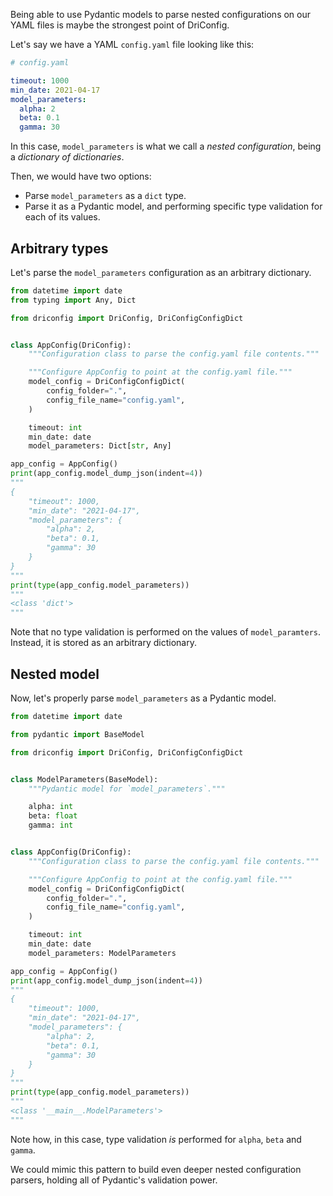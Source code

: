 Being able to use Pydantic models to parse nested configurations on our YAML files is maybe the
strongest point of DriConfig.

Let's say we have a YAML `config.yaml` file looking like this:

```yaml
# config.yaml

timeout: 1000
min_date: 2021-04-17
model_parameters:
  alpha: 2
  beta: 0.1
  gamma: 30
```

In this case, `model_parameters` is what we call a *nested configuration*, being a *dictionary of dictionaries*.

Then, we would have two options:

* Parse `model_parameters` as a `dict` type.
* Parse it as a Pydantic model, and performing specific type validation for each of its values.

## Arbitrary types
Let's parse the `model_parameters` configuration as an arbitrary dictionary.
```python
from datetime import date
from typing import Any, Dict

from driconfig import DriConfig, DriConfigConfigDict


class AppConfig(DriConfig):
    """Configuration class to parse the config.yaml file contents."""

    """Configure AppConfig to point at the config.yaml file."""
    model_config = DriConfigConfigDict(
        config_folder=".",
        config_file_name="config.yaml",
    )

    timeout: int
    min_date: date
    model_parameters: Dict[str, Any]

app_config = AppConfig()
print(app_config.model_dump_json(indent=4))
"""
{
    "timeout": 1000,
    "min_date": "2021-04-17",
    "model_parameters": {
        "alpha": 2,
        "beta": 0.1,
        "gamma": 30
    }
}
"""
print(type(app_config.model_parameters))
"""
<class 'dict'>
"""
```

Note that no type validation is performed on the values of `model_paramters`. Instead, it is stored
as an arbitrary dictionary.

## Nested model

Now, let's properly parse `model_parameters` as a Pydantic model.
```python
from datetime import date

from pydantic import BaseModel

from driconfig import DriConfig, DriConfigConfigDict


class ModelParameters(BaseModel):
    """Pydantic model for `model_parameters`."""

    alpha: int
    beta: float
    gamma: int


class AppConfig(DriConfig):
    """Configuration class to parse the config.yaml file contents."""

    """Configure AppConfig to point at the config.yaml file."""
    model_config = DriConfigConfigDict(
        config_folder=".",
        config_file_name="config.yaml",
    )

    timeout: int
    min_date: date
    model_parameters: ModelParameters

app_config = AppConfig()
print(app_config.model_dump_json(indent=4))
"""
{
    "timeout": 1000,
    "min_date": "2021-04-17",
    "model_parameters": {
        "alpha": 2,
        "beta": 0.1,
        "gamma": 30
    }
}
"""
print(type(app_config.model_parameters))
"""
<class '__main__.ModelParameters'>
"""
```

Note how, in this case, type validation *is* performed for `alpha`, `beta` and `gamma`.

We could mimic this pattern to build even deeper nested configuration parsers,
holding all of Pydantic's validation power.
